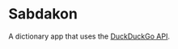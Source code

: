 Sabdakon
========

A dictionary app that uses the [DuckDuckGo API](http://api.duckduckgo.com/api).


